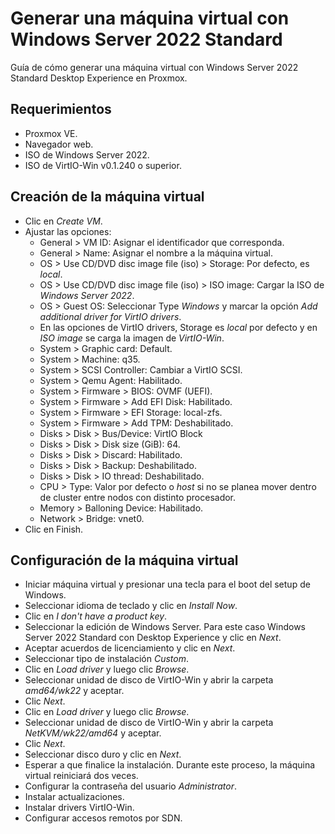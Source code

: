 

# Generar una máquina virtual con Windows Server 2022 Standard

Guía de cómo generar una máquina virtual con Windows Server 2022 Standard Desktop Experience en Proxmox.

## Requerimientos
- Proxmox VE.
- Navegador web.
- ISO de Windows Server 2022.
- ISO de VirtIO-Win v0.1.240 o superior.

## Creación de la máquina virtual

- Clic en _Create VM_.
- Ajustar las opciones:
    - General > VM ID: Asignar el identificador que corresponda.
    - General > Name: Asignar el nombre a la máquina virtual.
    - OS > Use CD/DVD disc image file (iso) > Storage: Por defecto, es _local_.
    - OS > Use CD/DVD disc image file (iso) > ISO image: Cargar la ISO de _Windows Server 2022_.
    - OS > Guest OS: Seleccionar Type _Windows_ y marcar la opción _Add additional driver for VirtIO drivers_.
    - En las opciones de VirtIO drivers, Storage es _local_ por defecto y en _ISO image_ se carga la imagen de _VirtIO-Win_.
    - System > Graphic card: Default.
    - System > Machine: q35.
    - System > SCSI Controller: Cambiar a VirtIO SCSI.
    - System > Qemu Agent: Habilitado.
    - System > Firmware > BIOS: OVMF (UEFI).
    - System > Firmware > Add EFI Disk: Habilitado.
    - System > Firmware > EFI Storage: local-zfs.
    - System > Firmware > Add TPM: Deshabilitado.
    - Disks > Disk > Bus/Device: VirtIO Block
    - Disks > Disk > Disk size (GiB): 64.
    - Disks > Disk > Discard: Habilitado.
    - Disks > Disk > Backup: Deshabilitado.
    - Disks > Disk > IO thread: Deshabilitado.
    - CPU > Type: Valor por defecto o _host_ si no se planea mover dentro de cluster entre nodos con distinto procesador.
    - Memory > Balloning Device: Habilitado.
    - Network > Bridge: vnet0.
- Clic en Finish.

## Configuración de la máquina virtual

- Iniciar máquina virtual y presionar una tecla para el boot del setup de Windows.
- Seleccionar idioma de teclado y clic en _Install Now_.
- Clic en _I don't have a product key_.
- Seleccionar la edición de Windows Server. Para este caso Windows Server 2022 Standard con Desktop Experience y clic en _Next_.
- Aceptar acuerdos de licenciamiento y clic en _Next_.
- Seleccionar tipo de instalación _Custom_.
- Clic en _Load driver_ y luego clic _Browse_.
- Seleccionar unidad de disco de VirtIO-Win y abrir la carpeta _amd64/wk22_ y aceptar.
- Clic _Next_.
- Clic en _Load driver_ y luego clic _Browse_.
- Seleccionar unidad de disco de VirtIO-Win y abrir la carpeta _NetKVM/wk22/amd64_ y aceptar.
- Clic _Next_.
- Seleccionar disco duro y clic en _Next_.
- Esperar a que finalice la instalación. Durante este proceso, la máquina virtual reiniciará dos veces.
- Configurar la contraseña del usuario _Administrator_.
- Instalar actualizaciones.
- Instalar drivers VirtIO-Win.
- Configurar accesos remotos por SDN.